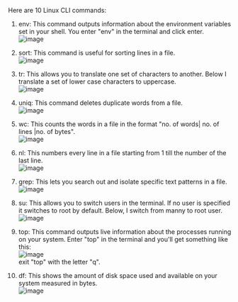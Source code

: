 Here are 10 Linux CLI commands:  
1. env: This command outputs information about the environment variables set in your shell. You enter "env" in the terminal and click enter.  
![image](altschool-cloud-exercises/Exercise-02/imgs/env.png)  

2. sort: This command is useful for sorting lines in a file.  
![image](altschool-cloud-exercises/Exercise-02/imgs/sort.png)  

3. tr: This allows you to translate one set of characters to another. Below I translate a set of lower case characters to uppercase.  
![image](altschool-cloud-exercises/Exercise-02/imgs/tr.png)  

4. uniq: This command deletes duplicate words from a file.  
![image](altschool-cloud-exercises/Exercise-02/imgs/uniq.png)  

5. wc: This counts the words in a file in the format "no. of words| no. of lines |no. of bytes".  
![image](altschool-cloud-exercises/Exercise-02/imgs/wc.png)  

6. nl: This numbers every line in a file starting from 1 till the number of the last line.  
![image](altschool-cloud-exercises/Exercise-02/imgs/nl.png)  

7. grep: This lets you search out and isolate specific text patterns in a file.  
![image](altschool-cloud-exercises/Exercise-02/imgs/grep.png)    

8. su: This allows you to switch users in the terminal. If no user is specified it switches to root by default. Below, I switch from manny to root user.  
![image](altschool-cloud-exercises/Exercise-02/imgs/su.png)    

9. top: This command outputs live information about the processes running on your system. Enter "top" in the terminal and you'll get something like this:  
![image](altschool-cloud-exercises/Exercise-02/imgs/top.png)  
exit "top" with the letter "q".

10. df: This shows the amount of disk space used and available on your system measured in bytes.  
![image](altschool-cloud-exercises/Exercise-02/imgs/df.png)  